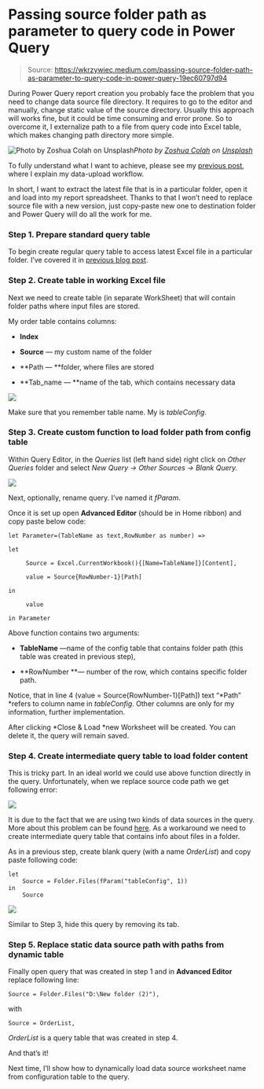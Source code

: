 
# Passing source folder path as parameter to query code in Power Query
> Source: https://wkrzywiec.medium.com/passing-source-folder-path-as-parameter-to-query-code-in-power-query-19ec60797d94

During Power Query report creation you probably face the problem that you need to change data source file directory. It requires to go to the editor and manually, change static value of the source directory. Usually this approach will works fine, but it could be time consuming and error prone. So to overcome it, I externalize path to a file from query code into Excel table, which makes changing path directory more simple.

![Photo by [Zoshua Colah](https://unsplash.com/@zoshuacolah?utm_source=medium&utm_medium=referral) on [Unsplash](https://unsplash.com?utm_source=medium&utm_medium=referral)](https://cdn-images-1.medium.com/max/9796/0*m87beTMJlJZgvk6t)*Photo by [Zoshua Colah](https://unsplash.com/@zoshuacolah?utm_source=medium&utm_medium=referral) on [Unsplash](https://unsplash.com?utm_source=medium&utm_medium=referral)*

To fully understand what I want to achieve, please see my [previous post](https://medium.com/@wkrzywiec/getting-data-from-the-latest-file-in-a-folder-using-power-query-51dfa4bff711), where I explain my data-upload workflow.

In short, I want to extract the latest file that is in a particular folder, open it and load into my report spreadsheet. Thanks to that I won’t need to replace source file with a new version, just copy-paste new one to destination folder and Power Query will do all the work for me.

### Step 1. Prepare standard query table

To begin create regular query table to access latest Excel file in a particular folder. I’ve covered it in [previous blog post](https://medium.com/@wkrzywiec/getting-data-from-the-latest-file-in-a-folder-using-power-query-51dfa4bff711).

### Step 2. Create table in working Excel file

Next we need to create table (in separate WorkSheet) that will contain folder paths where input files are stored.

My order table contains columns:

* **Index**

* **Source** — my custom name of the folder

* **Path — **folder, where files are stored

* **Tab_name — **name of the tab, which contains necessary data

![](https://cdn-images-1.medium.com/max/2000/1*hr0IW52MZEHJ9EbD8OOD5g.png)

Make sure that you remember table name. My is *tableConfig*.

### Step 3. Create custom function to load folder path from config table

Within Query Editor, in the *Queries* list (left hand side) right click on *Other Queries* folder and select *New Query -> Other Sources -> Blank Query.*

![](https://cdn-images-1.medium.com/max/2000/1*FLTMQ4xXjTVm5bK65ndrZQ.png)

Next, optionally, rename query. I’ve named it *fParam*.

Once it is set up open **Advanced Editor** (should be in Home ribbon) and copy paste below code:

    let Parameter=(TableName as text,RowNumber as number) =>

    let

         Source = Excel.CurrentWorkbook(){[Name=TableName]}[Content],

         value = Source{RowNumber-1}[Path]

    in

         value

    in Parameter

Above function contains two arguments:

* **TableName** —name of the config table that contains folder path (this table was created in previous step),

* **RowNumber **— number of the row, which contains specific folder path.

Notice, that in line 4 (value = Source{RowNumber-1}[Path]) text “*Path” *refers to column name in *tableConfig*. Other columns are only for my information, further implementation.

After clicking *Close & Load *new Worksheet will be created. You can delete it, the query will remain saved.

### Step 4. Create intermediate query table to load folder content

This is tricky part. In an ideal world we could use above function directly in the query. Unfortunately, when we replace source code path we get following error:

![](https://cdn-images-1.medium.com/max/2344/1*hK_NU8ZWR6TQwn3XDpORfw.png)

It is due to the fact that we are using two kinds of data sources in the query. More about this problem can be found [here](https://www.excelguru.ca/blog/2015/03/11/power-query-errors-please-rebuild-this-data-combination/). As a workaround we need to create intermediate query table that contains info about files in a folder.

As in a previous step, create blank query (with a name *OrderList*) and copy paste following code:

    let
        Source = Folder.Files(fParam("tableConfig", 1))
    in
        Source

![](https://cdn-images-1.medium.com/max/3838/1*68ZMkI91xGEMiz9f0zp4vA.png)

Similar to Step 3, hide this query by removing its tab.

### Step 5. Replace static data source path with paths from dynamic table

Finally open query that was created in step 1 and in **Advanced Editor** replace following line:

    Source = Folder.Files("D:\New folder (2)"),

with

    Source = OrderList,

*OrderList* is a query table that was created in step 4.

And that’s it!

Next time, I’ll show how to dynamically load data source worksheet name from configuration table to the query.
